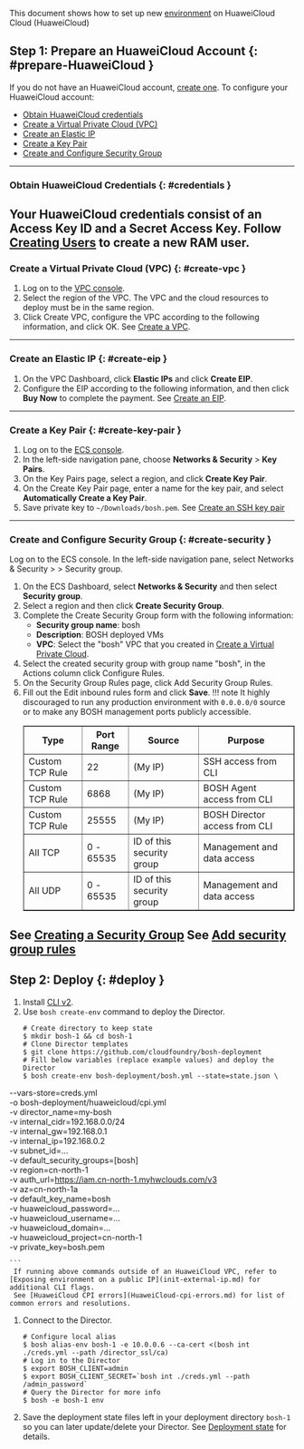 This document shows how to set up new [environment](terminology.md#environment) on HuaweiCloud Cloud (HuaweiCloud)
 ## Step 1: Prepare an HuaweiCloud Account {: #prepare-HuaweiCloud }
 If you do not have an HuaweiCloud account, [create one](https://reg.huaweicloud.com/registerui/public/custom/register.html?locale=zh-cn#/register).
 To configure your HuaweiCloud account:
 * [Obtain HuaweiCloud credentials](#credentials)
* [Create a Virtual Private Cloud (VPC)](#create-vpc)
* [Create an Elastic IP](#create-eip)
* [Create a Key Pair](#create-key-pair)
* [Create and Configure Security Group](#create-security)
 ---
### Obtain HuaweiCloud Credentials {: #credentials }
 Your HuaweiCloud credentials consist of an Access Key ID and a Secret Access Key. Follow [Creating Users](https://www.alibabacloud.com/help/doc-detail/28647.htm) to create a new RAM user.
 ---
### Create a Virtual Private Cloud (VPC) {: #create-vpc }
 1. Log on to the [VPC console](https://www.huaweicloud.com/en-us/product/vpc.html).
 1. Select the region of the VPC. The VPC and the cloud resources to deploy must be in the same region.
 1. Click Create VPC, configure the VPC according to the following information, and click OK.
 See [Create a VPC](https://console.huaweicloud.com/vpc/?region=cn-north-1&locale=en-us#/vpc/createVpc).
 ---
### Create an Elastic IP {: #create-eip }
 1. On the VPC Dashboard, click **Elastic IPs** and click **Create EIP**.
 1. Configure the EIP according to the following information, and then click **Buy Now** to complete the payment.
 See [Create an EIP](https://www.huaweicloud.com/en-us/product/eip.html).
 ---
### Create a Key Pair {: #create-key-pair }
 1. Log on to the [ECS console](https://auth.huaweicloud.com/authui/login.action?locale=en-us#/login).
 1. In the left-side navigation pane, choose **Networks & Security** > **Key Pairs**.
 1. On the Key Pairs page, select a region, and click **Create Key Pair**.
 1. On the Create Key Pair page, enter a name for the key pair, and select **Automatically Create a Key Pair**.
 1. Save private key to `~/Downloads/bosh.pem`.
 See [Create an SSH key pair](https://support.huaweicloud.com/en-us/dew_faq/dew_01_0063.html)
 ---
### Create and Configure Security Group {: #create-security }
 Log on to the  ECS console.
In the left-side navigation pane, select Networks & Security > > Security group.
 1. On the ECS Dashboard, select **Networks & Security** and then select **Security group**.
 1. Select a region and then click **Create Security Group**.
 1. Complete the Create Security Group form with the following information:
    * **Security group name**: bosh
    * **Description**: BOSH deployed VMs
    * **VPC**: Select the "bosh" VPC that you created in [Create a Virtual Private Cloud](#create-vpc).
 1. Select the created security group with group name "bosh", in the Actions column click Configure Rules.
 1. On the Security Group Rules page, click Add Security Group Rules.
 1. Fill out the Edit inbound rules form and click **Save**.
     !!! note
        It highly discouraged to run any production environment with <code>0.0.0.0/0</code> source or to make any BOSH management ports publicly accessible.
     <table border="1" class="nice">
      <tr>
        <th>Type</th>
        <th>Port Range</th>
        <th>Source</th>
        <th>Purpose</th>
      </tr>
       <tr><td>Custom TCP Rule</td><td>22</td><td>(My IP)</td><td>SSH access from CLI</td></tr>
      <tr><td>Custom TCP Rule</td><td>6868</td><td>(My IP)</td><td>BOSH Agent access from CLI</td></tr>
      <tr><td>Custom TCP Rule</td><td>25555</td><td>(My IP)</td><td>BOSH Director access from CLI</td></tr>
       <tr><td>All TCP</td><td>0 - 65535</td><td>ID of this security group</td><td>Management and data access</td></tr>
      <tr><td>All UDP</td><td>0 - 65535</td><td>ID of this security group</td><td>Management and data access</td></tr>
    </table>
 See [Creating a Security Group](https://www.alibabacloud.com/help/doc-detail/25468.htm)
 See [Add security group rules](https://www.alibabacloud.com/help/doc-detail/25471.htm)
 ---
## Step 2: Deploy {: #deploy }
 1. Install [CLI v2](cli-v2.md).
 1. Use `bosh create-env` command to deploy the Director.
     ```shell
    # Create directory to keep state
    $ mkdir bosh-1 && cd bosh-1
     # Clone Director templates
    $ git clone https://github.com/cloudfoundry/bosh-deployment
     # Fill below variables (replace example values) and deploy the Director
    $ bosh create-env bosh-deployment/bosh.yml --state=state.json \
 --vars-store=creds.yml \
 -o bosh-deployment/huaweicloud/cpi.yml \
 -v director_name=my-bosh \
 -v internal_cidr=192.168.0.0/24 \
 -v internal_gw=192.168.0.1 \
 -v internal_ip=192.168.0.2 \
 -v subnet_id=... \
 -v default_security_groups=[bosh] \
 -v region=cn-north-1 \
 -v auth_url=https://iam.cn-north-1.myhwclouds.com/v3 \
 -v az=cn-north-1a \
 -v default_key_name=bosh \
 -v huaweicloud_password=... \
 -v huaweicloud_username=... \
 -v huaweicloud_domain=... \
 -v huaweicloud_project=cn-north-1 \
 -v private_key=bosh.pem

    ```
     If running above commands outside of an HuaweiCloud VPC, refer to [Exposing environment on a public IP](init-external-ip.md) for additional CLI flags.
     See [HuaweiCloud CPI errors](HuaweiCloud-cpi-errors.md) for list of common errors and resolutions.
 1. Connect to the Director.
     ```shell
    # Configure local alias
    $ bosh alias-env bosh-1 -e 10.0.0.6 --ca-cert <(bosh int ./creds.yml --path /director_ssl/ca)
     # Log in to the Director
    $ export BOSH_CLIENT=admin
    $ export BOSH_CLIENT_SECRET=`bosh int ./creds.yml --path /admin_password`
     # Query the Director for more info
    $ bosh -e bosh-1 env
    ```
 1. Save the deployment state files left in your deployment directory `bosh-1` so you can later update/delete your Director. See [Deployment state](cli-envs.md#deployment-state) for details.
